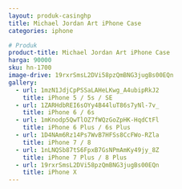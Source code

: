 ```yaml
---
layout: produk-casinghp
title: Michael Jordan Art iPhone Case
categories: iphone

# Produk
product-title: Michael Jordan Art iPhone Case
harga: 90000
sku: hn-1700
image-drive: 19rxrSmsL2DVi58pzQmBNG3jugBs00EQn
gallery:
  - url: 1mzN1JdjCpPSSaLAHeLKwg_A4ubipRkJ2
    title: iPhone 5 / 5s / SE
  - url: 1ZARHdbREI6sOYy4B44luT86s7yNl-7v_
    title: iPhone 6 / 6s
  - url: 1mKnodp5QwTlOZ7fWQzGoZpHK-HqdCtFl
    title: iPhone 6 Plus / 6s Plus
  - url: 1D4NAm6Rz14Ps7WvB7HFSs8CcFWo-RZla
    title: iPhone 7 / 8
  - url: 1nLNQSb87tS6FpxB7GsNPmAmKy49jy_8Z
    title: iPhone 7 Plus / 8 Plus
  - url: 19rxrSmsL2DVi58pzQmBNG3jugBs00EQn
    title: iPhone X
---
```

